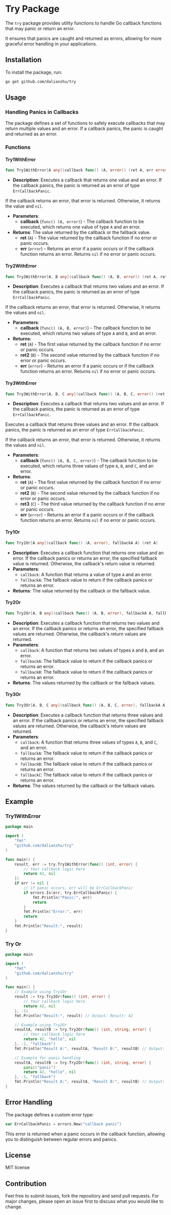 # Try Package

The `try` package provides utility functions to handle Go callback functions that may panic or return an error.

It ensures that panics are caught and returned as errors, allowing for more graceful error handling in your applications.

## Installation

To install the package, run:

```sh
go get github.com/dalianzhu/try
```

## Usage

### Handling Panics in Callbacks

The package defines a set of functions to safely execute callbacks that may return multiple values and an error. If a callback panics, the panic is caught and returned as an error.

### Functions
#### Try1WithError

```go
func Try1WithError[A any](callback func() (A, error)) (ret A, err error)
```

- **Description**: Executes a callback that returns one value and an error. 
If the callback panics, the panic is returned as an error of type `ErrCallbackPanic`. 

If the callback returns an error, that error is returned. Otherwise, it returns the value and `nil`.
- **Parameters**:
  - **callback** (`func() (A, error)`) - The callback function to be executed, which returns one value of type `A` and an error.
- **Returns**: The value returned by the callback or the fallback value.
  - **ret** (`A`) - The value returned by the callback function if no error or panic occurs.
  - **err** (`error`) - Returns an error if a panic occurs or if the callback function returns an error. Returns `nil` if no error or panic occurs.

#### Try2WithError

```go
func Try2WithError[A, B any](callback func() (A, B, error)) (ret A, ret2 B, err error)
```

- **Description**: Executes a callback that returns two values and an error. If the callback panics, the panic is returned as an error of type `ErrCallbackPanic`. 

If the callback returns an error, that error is returned. Otherwise, it returns the values and `nil`.
- **Parameters**:
    - **callback** (`func() (A, B, error)`) - The callback function to be executed, which returns two values of type `A` and `B`, and an error.
- **Returns**:
  - **ret** (`A`) - The first value returned by the callback function if no error or panic occurs.
  - **ret2** (`B`) - The second value returned by the callback function if no error or panic occurs.
  - **err** (`error`) - Returns an error if a panic occurs or if the callback function returns an error. Returns `nil` if no error or panic occurs.

#### Try3WithError

```go
func Try3WithError[A, B, C any](callback func() (A, B, C, error)) (ret A, ret2 B, ret3 C, err error)
```

- **Description**: Executes a callback that returns two values and an error. If the callback panics, the panic is returned as an error of type `ErrCallbackPanic`. 


Executes a callback that returns three values and an error. If the callback panics, the panic is returned as an error of type `ErrCallbackPanic`. 

If the callback returns an error, that error is returned. Otherwise, it returns the values and `nil`.

- **Parameters**:
  - **callback** (`func() (A, B, C, error)`) - The callback function to be executed, which returns three values of type `A`, `B`, and `C`, and an error.
- **Returns**:
  - **ret** (`A`) - The first value returned by the callback function if no error or panic occurs.
  - **ret2** (`B`) - The second value returned by the callback function if no error or panic occurs.
  - **ret3** (`C`) - The third value returned by the callback function if no error or panic occurs.
  - **err** (`error`) - Returns an error if a panic occurs or if the callback function returns an error. Returns `nil` if no error or panic occurs.
#### Try1Or

```go
func Try1Or[A any](callback func() (A, error), fallbackA A) (ret A)
```

- **Description**: Executes a callback function that returns one value and an error. If the callback panics or returns an error, the specified fallback value is returned. Otherwise, the callback's return value is returned.
- **Parameters**:
  - `callback`: A function that returns a value of type `A` and an error.
  - `fallbackA`: The fallback value to return if the callback panics or returns an error.
- **Returns**: The value returned by the callback or the fallback value.

#### Try2Or

```go
func Try2Or[A, B any](callback func() (A, B, error), fallbackA A, fallbackB B) (ret A, ret2 B)
```

- **Description**: Executes a callback function that returns two values and an error. If the callback panics or returns an error, the specified fallback values are returned. Otherwise, the callback's return values are returned.
- **Parameters**:
  - `callback`: A function that returns two values of types `A` and `B`, and an error.
  - `fallbackA`: The fallback value to return if the callback panics or returns an error.
  - `fallbackB`: The fallback value to return if the callback panics or returns an error.
- **Returns**: The values returned by the callback or the fallback values.

#### Try3Or

```go
func Try3Or[A, B, C any](callback func() (A, B, C, error), fallbackA A, fallbackB B, fallbackC C) (ret A, ret2 B, ret3 C)
```

- **Description**: Executes a callback function that returns three values and an error. If the callback panics or returns an error, the specified fallback values are returned. Otherwise, the callback's return values are returned.
- **Parameters**:
  - `callback`: A function that returns three values of types `A`, `B`, and `C`, and an error.
  - `fallbackA`: The fallback value to return if the callback panics or returns an error.
  - `fallbackB`: The fallback value to return if the callback panics or returns an error.
  - `fallbackC`: The fallback value to return if the callback panics or returns an error.
- **Returns**: The values returned by the callback or the fallback values.

## Example

### Try1WithError

```go
package main

import (
	"fmt"
	"github.com/dalianzhu/try"
)

func main() {
	result, err := try.Try1WithError(func() (int, error) {
		// Your callback logic here
		return 42, nil
	})
	if err != nil {
        // if panic occurs, err will be ErrCallbackPanic
        if errors.Is(err, try.ErrCallbackPanic) {
            fmt.Println("Panic:", err)
            return
        }
		fmt.Println("Error:", err)
        return
	} 
	fmt.Println("Result:", result)
}
```

### Try Or

```go
package main

import (
	"fmt"
	"github.com/dalianzhu/try"
)

func main() {
	// Example using Try1Or
	result := try.Try1Or(func() (int, error) {
		// Your callback logic here
		return 42, nil
	}, -1)
	fmt.Println("Result:", result) // Output: Result: 42

	// Example using Try2Or
	resultA, resultB := try.Try2Or(func() (int, string, error) {
		// Your callback logic here
		return 42, "hello", nil
	}, -1, "fallback")
	fmt.Println("Result A:", resultA, "Result B:", resultB) // Output: Result A: 42 Result B: hello

    // Example for panic handling
	resultA, resultB := try.Try2Or(func() (int, string, error) {
        panic("panic")
		return 42, "hello", nil
	}, -1, "fallback")
    fmt.Println("Result A:", resultA, "Result B:", resultB) // Output: Result A: -1 Result B: fallback
}
```

## Error Handling

The package defines a custom error type:

```go
var ErrCallbackPanic = errors.New("callback panic")
```

This error is returned when a panic occurs in the callback function, allowing you to distinguish between regular errors and panics.

## License
MIT license 

## Contribution

Feel free to submit issues, fork the repository and send pull requests. For major changes, please open an issue first to discuss what you would like to change.
